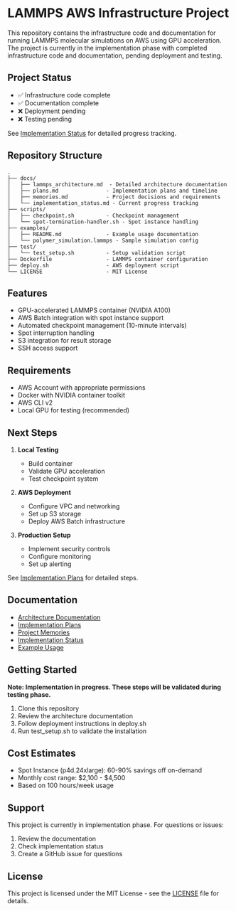 # LAMMPS AWS Infrastructure Project

This repository contains the infrastructure code and documentation for running LAMMPS molecular simulations on AWS using GPU acceleration. The project is currently in the implementation phase with completed infrastructure code and documentation, pending deployment and testing.

## Project Status

- ✅ Infrastructure code complete
- ✅ Documentation complete
- ❌ Deployment pending
- ❌ Testing pending

See [Implementation Status](docs/implementation_status.md) for detailed progress tracking.

## Repository Structure

```
.
├── docs/
│   ├── lammps_architecture.md  - Detailed architecture documentation
│   ├── plans.md               - Implementation plans and timeline
│   ├── memories.md            - Project decisions and requirements
│   └── implementation_status.md - Current progress tracking
├── scripts/
│   ├── checkpoint.sh          - Checkpoint management
│   └── spot-termination-handler.sh - Spot instance handling
├── examples/
│   ├── README.md              - Example usage documentation
│   └── polymer_simulation.lammps - Sample simulation config
├── test/
│   └── test_setup.sh          - Setup validation script
├── Dockerfile                 - LAMMPS container configuration
├── deploy.sh                  - AWS deployment script
└── LICENSE                    - MIT License
```

## Features

- GPU-accelerated LAMMPS container (NVIDIA A100)
- AWS Batch integration with spot instance support
- Automated checkpoint management (10-minute intervals)
- Spot interruption handling
- S3 integration for result storage
- SSH access support

## Requirements

- AWS Account with appropriate permissions
- Docker with NVIDIA container toolkit
- AWS CLI v2
- Local GPU for testing (recommended)

## Next Steps

1. **Local Testing**
   - Build container
   - Validate GPU acceleration
   - Test checkpoint system

2. **AWS Deployment**
   - Configure VPC and networking
   - Set up S3 storage
   - Deploy AWS Batch infrastructure

3. **Production Setup**
   - Implement security controls
   - Configure monitoring
   - Set up alerting

See [Implementation Plans](docs/plans.md) for detailed steps.

## Documentation

- [Architecture Documentation](docs/lammps_architecture.md)
- [Implementation Plans](docs/plans.md)
- [Project Memories](docs/memories.md)
- [Implementation Status](docs/implementation_status.md)
- [Example Usage](examples/README.md)

## Getting Started

**Note: Implementation in progress. These steps will be validated during testing phase.**

1. Clone this repository
2. Review the architecture documentation
3. Follow deployment instructions in deploy.sh
4. Run test_setup.sh to validate the installation

## Cost Estimates

- Spot Instance (p4d.24xlarge): 60-90% savings off on-demand
- Monthly cost range: $2,100 - $4,500
- Based on 100 hours/week usage

## Support

This project is currently in implementation phase. For questions or issues:
1. Review the documentation
2. Check implementation status
3. Create a GitHub issue for questions

## License

This project is licensed under the MIT License - see the [LICENSE](LICENSE) file for details.